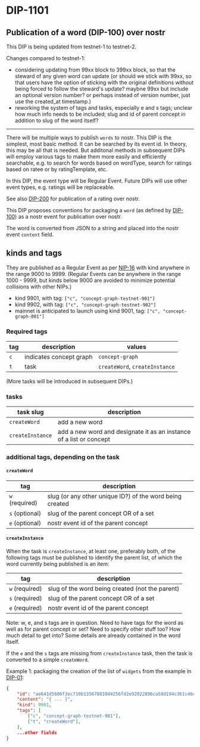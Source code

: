 DIP-1101
=====
Publication of a word (DIP-100) over nostr
------------------------------

This DIP is being updated from testnet-1 to testnet-2.

Changes compared to testnet-1:
- considering updating from 99xx block to 399xx block, so that the steward of any given word can update (or should we stick with 99xx, so that users have the option of sticking with the original definitions without being forced to follow the steward's update? maybne 99xx but include an optional version number? or perhaps instead of version number, just use the created_at timestamp.)
- reworking the system of tags and tasks, especially e and s tags; unclear how much info needs to be included; slug and id of parent concept in addition to slug of the word itself?

-----------------

There will be multiple ways to publish `words` to nostr. This DIP is the simplest, most basic method. It can be searched by its event id. In theory, this may be all that is needed. But additonal methods in subsequent DIPs will employ various tags to make them more easily and efficiently searchable, e.g. to search for words based on wordType, search for ratings based on ratee or by ratingTemplate, etc. 

In this DIP, the event type will be Regular Event. Future DIPs will use other event types, e.g. ratings will be replaceable.

See also [DIP-200](../grapevine/200.md) for publication of a rating over nostr.

This DIP proposes conventions for packaging a `word` (as defined by [DIP-100](100.md)) as a nostr event for publication over nostr.

The word is converted from JSON to a string and placed into the nostr event `content` field.

## kinds and tags

They are published as a Regular Event as per [NIP-16](https://github.com/nostr-protocol/nips/blob/master/16.md) with kind anywhere in the range 9000 to 9999. (Regular Events can be anywhere in the range 1000 - 9999, but kinds below 9000 are avoided to minimize potential collisions with other NIPs.)

- kind 9901, with tag: `["c", "concept-graph-testnet-901"]`
- kind 9902, with tag: `["c", "concept-graph-testnet-902"]`
- mainnet is anticipated to launch using kind 9001, tag: `["c", "concept-graph-001"]`

### Required tags

| tag            | description                      | values |
| ---------------- | -------------------------------- | -------|
| `c`              | indicates concept graph          | `concept-graph` |
| `t`              |  task | `createWord`, `createInstance` |

(More tasks will be introduced in subsequent DIPs.)

### tasks

| task slug            | description                      |
| ---------------- | -------------------------------- |
| `createWord` | add a new word |
| `createInstance` | add a new word and designate it as an instance of a list or concept |

### additional tags, depending on the task

#### `createWord`

| tag            | description                      |
| ---------------- | -------------------------------- |
| `w` (required)             | slug (or any other unique ID?) of the word being created |
| `s` (optional)              | slug of the parent concept OR of a set  |
| `e` (optional)             |  nostr event id of the parent concept |

#### `createInstance`

When the task is `createInstance`, at least one, preferably both, of the following tags must be published to identify the parent list, of which the word currently being published is an item:

| tag            | description                      |
| ---------------- | -------------------------------- |
| `w` (required)             | slug of the word being created (not the parent) |
| `s` (required)              | slug of the parent concept OR of a set  |
| `e` (required)             |  nostr event id of the parent concept |

Note: w, e, and s tags are in question. Need to have tags for the word as well as for parent concept or set? Need to specify other stuff too? How much detail to get into? Some details are already contained in the word itself. 

If the `e` and the `s` tags are missing from `createInstance` task, then the task is converted to a simple `createWord`.

Example 1: packaging the creation of the list of `widgets` from the example in [DIP-01](../01.md):

```json
{
    "id": "ae641d5606f3ec710b135678810d4256fd2e92022896ca58d194c361c46d81f9",
    "content": "{ ... }",
    "kind": 9901,
    "tags": [
        ["c", "concept-graph-testnet-901"],
        ["t", "createWord"],
    ],
    ...other fields
}
```
